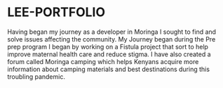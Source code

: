 # LEE-PORTFOLIO
Having began my journey as a developer in Moringa I sought to find and solve issues affecting the community.
My Journey began during the Pre prep program I began by working on a Fistula project that sort to help improve maternal health care and reduce stigma.
I have also created a forum called Moringa camping which helps Kenyans acquire more information about camping materials and best destinations during this troubling pandemic.
